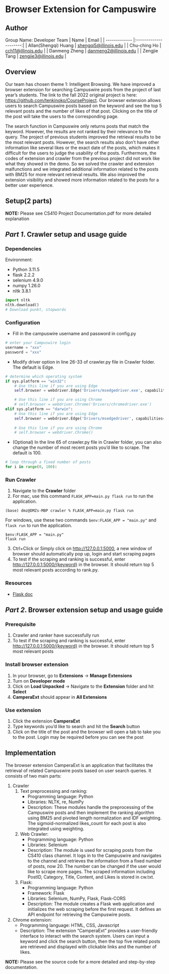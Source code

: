 # Browser Extension for Campuswire
## Author
Group Name: Developer Team
| Name          | Email                 |
| ------------- |:---------------------:|
| Allan(Shengqi) Huang | shengqi5@illinois.edu |
| Chu-ching Ho  | cch11@illinois.edu    |
| Danmeng Zheng | danmeng2@illinois.edu |
| Zengjie Tang  | zengjie3@illinois.edu |

## Overview
Our team has chosen theme 1: Intelligent Browsing. We have improved a browser extension for searching Campuswire posts from the project of last year’s students. The link to the fall 2022 original project is here: https://github.com/tenkinoko/CourseProject. Our browser extension allows users to search Campuswire posts based on the keyword and see the top 5 relevant posts and the number of likes of that post. Clicking on the title of the post will take the users to the corresponding page. 

The search function in Campuswire only returns posts that match the keyword. However, the results are not ranked by their relevance to the query. The project of previous students improved the retrieval results to be the most relevant posts. However, the search results also don’t have other information like several likes or the exact date of the posts, which makes it difficult for the users to judge the usability of the posts. Furthermore, the codes of extension and crawler from the previous project did not work like what they showed in the demo. So we solved the crawler and extension malfunctions and we integrated additional information related to the posts with BM25 for more relevant retrieval results. We also improved the extension visibility and showed more information related to the posts for a better user experience.

## Setup(2 parts)
**NOTE:** Please see CS410 Project Documentation.pdf for more detailed explanation
## *Part 1*. Crawler setup and usage guide
### Dependencies
Environment:
* Python 3.11.5
* flask                     2.2.2  
* selenium                  4.9.0
* numpy                     1.26.0
* nltk                      3.8.1
```python
import nltk
nltk.download()
# Download punkt, stopwords
```

### Configuration
* Fill in the campuswire username and password in config.py
```python
# enter your Campuswire login
username = "xxx"
password = "xxx"
```

* Modify driver option in line 26-33 of crawler.py file in Crawler folder. The default is Edge.
```python
# determine which operating system
if sys.platform == "win32":
    # Use this line if you are using Edge
    self.browser = webdriver.Edge('Drivers/msedgedriver.exe', capabilities=desired_cap)

    # Use this line if you are using Chrome
    # self.browser = webdriver.Chrome('Drivers/chromedriver.exe')
elif sys.platform == "darwin":
    # Use this line if you are using Edge
    self.browser = webdriver.Edge('Drivers/msedgedriver', capabilities=desired_cap)
    
    # Use this line if you are using Chrome
    # self.browser = webdriver.Chrome()
```

* (Optional) In the line 65 of crawler.py file in Crawler folder, you can also change the number of most recent posts you’d like to scrape. The default is 100.
```python
# loop through a fixed number of posts
for i in range(0, 100):
```

### Run Crawler
1. Navigate to the **Crawler** folder
2. For mac, use this command `FLASK_APP=main.py flask run` to run the application.
```console
(base) dmz@DMZs-MBP crawler % FLASK_APP=main.py flask run
```
For windows, use these two commands `$env:FLASK_APP = "main.py"` and `flask run` to run the application.
```console
$env:FLASK_APP = "main.py"
flask run
```
3. Ctrl+Click or Simply click on http://127.0.0.1:5000, a new window of browser should automatically pop up, login and start scraping pages
4. To test if the scraping and ranking is successful, enter http://127.0.0.1:5000/{keyword} in the browser. It should return top 5 most relevant posts according to rank.py.  


### Resources
* [Flask doc](https://flask.palletsprojects.com/en/1.1.x/quickstart/)

## *Part 2*. Browser extension setup and usage guide
### Prerequisite
1. Crawler and ranker have successfully run
2. To test if the scraping and ranking is successful, enter http://127.0.0.1:5000/{keyword} in the browser. It should return top 5 most relevant posts

### Install browser extension
1. In your browser, go to **Extensions** -> **Manage Extensions** 
2. Turn on **Developer mode**
3. Click on **Load Unpacked** -> Navigate to the **Extension** folder and hit **Select**
4. **CamperaExt** should appear in **All Extensions**

### Use extension
1. Click the extension **CamperaExt**
2. Type keywords you’d like to search and hit the **Search** button
3. Click on the title of the post and the browser will open a tab to take you to the post. Login may be required before you can see the post

## Implementation
The browser extension CamperaExt is an application that facilitates the retrieval of related Campuswire posts based on user search queries. It consists of two main parts:
1. Crawler
    1. Text preprocessing and ranking:
        * Programming language: Python
        * Libraries: NLTK, re, NumPy
        * Description: These modules handle the preprocessing of the Campuswire posts and then implement the ranking algorithm using BM25 and              pivoted length normalization and IDF weighting. The sigmoid-normalized likes_count for each post is also integrated using                      weighting. 
    2. Web Crawler:
        * Programming language: Python
        * Libraries: Selenium
        * Description: The module is used for scraping posts from the CS410 class channel. It logs in to the Campuswire and navigates to the                  channel and retrieves the information from a fixed number of posts, now 20. The number can be changed if the user would like to                scrape more pages. The scraped information including PostID, Category, Title, Content, and Likes is stored in cw.txt.
    3. Flask:
        * Programming language: Python
        * Framework: Flask
        * Libraries: Selenium, NumPy, Flask, Flask-CORS
        * Description: The module creates a Flask web application and initializes the web scraping before the first request. It defines an API                 endpoint for retrieving the Campuswire posts. 
2. Chrome extension:
    * Programming language: HTML, CSS, Javascript
    * Description: The extension “CamperaExt” provides a user-friendly interface to interact with the search system. Users can input a                     keyword and click the search button, then the top five related posts are retrieved and displayed with clickable links and the                  number of likes.

**NOTE:** Please see the source code for a more detailed and step-by-step documentation.
